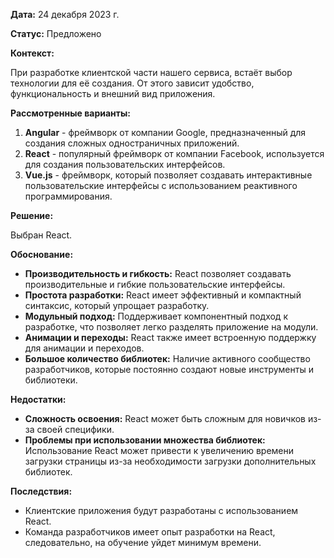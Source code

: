 **Дата:** 24 декабря 2023 г.

**Статус:** Предложено

**Контекст:**

При разработке клиентской части нашего сервиса, встаёт выбор технологии для её создания. От этого зависит удобство, функциональность и внешний вид приложения.

**Рассмотренные варианты:**

1. **Angular** - фреймворк от компании Google, предназначенный для создания сложных одностраничных приложений.
2. **React** - популярный фреймворк от компании Facebook, используется для создания пользовательских интерфейсов.
3. **Vue.js** - фреймворк, который позволяет создавать интерактивные пользовательские интерфейсы с использованием реактивного программирования.

**Решение:**

Выбран React.

**Обоснование:**

- **Производительность и гибкость:** React позволяет создавать производительные и гибкие пользовательские интерфейсы.
- **Простота разработки:** React имеет эффективный и компактный синтаксис, который упрощает разработку.
- **Модульный подход:** Поддерживает компонентный подход к разработке, что позволяет легко разделять приложение на модули.
- **Анимации и переходы:** React также имеет встроенную поддержку для анимации и переходов.
- **Большое количество библиотек:** Наличие активного сообщество разработчиков, которые постоянно создают новые инструменты и библиотеки.

**Недостатки:**
- **Сложность освоения:** React может быть сложным для новичков из-за своей специфики. 
- **Проблемы при использовании множества библиотек:** Использование React может привести к увеличению времени загрузки страницы из-за необходимости загрузки дополнительных библиотек.

**Последствия:**

- Клиентские приложения будут разработаны с использованием React.
- Команда разработчиков имеет опыт разработки на React, следовательно, на обучение уйдет минимум времени.
